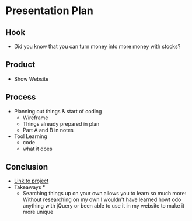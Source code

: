 # Presentation Plan

## Hook
* Did you know that you can turn money into more money with stocks?

## Product
* Show Website
<!-- https://darrenl5941.github.io/sep10-freedom-project/ -->

## Process
* Planning out things & start of coding
  * Wireframe
  <!-- https://github.com/darrenl5941/sep10-freedom-project/tree/main/prep/wireframes -->
  * Things already prepared in plan
  <!-- https://github.com/darrenl5941/sep10-freedom-project/blob/main/prep/plan.md -->
  * Part A and B in notes
  <!-- https://docs.google.com/document/d/1cjlRyPMCCClynQqTZyBNmWltZkmHd5J-wcngivi1uck/edit?tab=t.0#bookmark=id.5mrcdf62v16f -->
* Tool Learning
  * code
  <!-- https://github.com/darrenl5941/sep10-freedom-project/blob/main/tool/jquery/jquery-tinkering-4.html -->
  * what it does
  <!-- https://darrenl5941.github.io/sep10-freedom-project/tool/jquery/jquery-tinkering-4.html?test= -->

## Conclusion

* [Link to project](https://darrenl5941.github.io/sep10-freedom-project/)
* Takeaways
  * 
  * Searching things up on your own allows you to learn so much more: Without researching on my own I wouldn't have learned howt odo anything with jQuery or been able to use it in my website to make it more unique



<!-- EXAMPLE

## Hook
* Verbal riddle of GGD

## Product
* GIF/Demo of example/non-example

## Process
* Flowchart of plan
  * MVP: noun -> door -> yes/no
  * Beyond MVP: noun -> word relation API -> noun API -> yes/no, with counterexample
* Code snippets of:
  * MVP
  * Both APIs
  * Challenge with API keys

## Conclusion
* [URL to project]
* Takeaways
  * Less = more: the heart of the riddle was one line of code; it obviously took more to make the entire thing work, but one complicated line of regular expressions was essentially the solution to the riddle
  * Expect the unexpected: it’s important to budget time for things you don’t account for; for example, I didn’t consider the fact that I would need another entire API to detect nouns
  * Determination is key: ironically enough, I had to make my API keys private. At first, it didn’t seem like it was possible, which meant I couldn’t publish my app. But after all of that hard work, I was determined to find a solution, and I found it in config variables.
* "Presentation can’t, but a speech can"


-->

